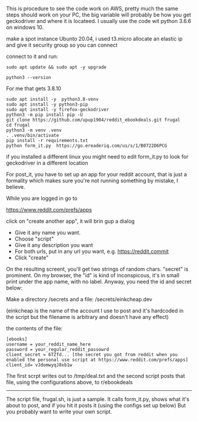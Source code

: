 This is procedure to see the code work on AWS, pretty much the same
steps should work on your PC, the big variable will probably be how
you get geckodriver and where it is locateed.  I usually use the code
wit python 3.6.6 on windows 10.

make a spot instance Ubunto 20.04, i used t3.micro
allocate an elastic ip and give it security group  so you can connect

connect to it and run:


```
sudo apt update && sudo apt -y upgrade

python3 --version
```

For me that gets 3.8.10

```
sudo apt install -y  python3.8-venv
sudo apt install -y python3-pip
sudo apt install -y firefox-geckodriver
python3 -m pip install pip -U
git clone https://github.com/upup1904/reddit_ebookdeals.git frugal
cd frugal
python3 -m venv .venv
. .venv/bin/activate
pip install -r requirements.txt
python form_it.py  https://go.ereaderiq.com/us/s/1/B0722D6PCG
```

if you installed a different linux you might need to edit form_it.py to look for geckodriver in a different location

For post_it, you have to set up an app for your reddit account,
that is just a formality which makes sure you're not running something
by mistake, I believe.

While  you are logged in go to

https://www.reddit.com/prefs/apps

click on "create another app", it will brin gup a dialog

* Give it any name you want.  
* Choose "script"
* Give it any description you want
* For both urls, put in any url you want, e.g. https://reddit.commit
* Click "create"

On the resulting screent, you'll get two strings of random chars.
"secret" is prominent.  On my browser, the "id" is kind of
inconspicous, it's in small print under the app name, with no label.
Anyway, you need the id and secret below:


Make a directory /secrets
and a file:
/secrets/einkcheap.dev

(einkcheap is the name of the account I use to post and it's hardcoded
in the script but  the filename is arbitrary and doesn't have any
effect)

the contents of the file:

```
[ebooks]
username = your_reddit_name_here
password = your_regular_reddit_passowrd
client_secret = 6TZfd... [the secret you got from reddit when you enabled the personal use script at https://www.reddit.com/prefs/apps]
client_id= vJdomwyqJ8xb1w
```

The first scrpt writes out to /tmp/deal.txt
and the second script posts that file, using the configurations
above, to r/ebookdeals

- - -  -

The script file, frugal.sh, is just a sample.  It calls form_it.py, shows what it's about to
post, and if you hit <enter> it posts it (using the configs set up below)  But you probably want to write your own script. 
